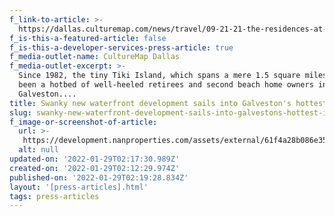 ```yaml
---
f_link-to-article: >-
  https://dallas.culturemap.com/news/travel/09-21-21-the-residences-at-tiki-island-galveston-for-sale-nan-properties/
f_is-this-a-featured-article: false
f_is-this-a-developer-services-press-article: true
f_media-outlet-name: CultureMap Dallas
f_media-outlet-excerpt: >-
  Since 1982, the tiny Tiki Island, which spans a mere 1.5 square miles, has
  been a hotbed of well-heeled retirees and second beach home owners in
  Galveston....
title: Swanky new waterfront development sails into Galveston's hottest island
slug: swanky-new-waterfront-development-sails-into-galvestons-hottest-island
f_image-or-screenshot-of-article:
  url: >-
   https://development.nanproperties.com/assets/external/61f4a28b086e35e23e54a4dc_screen20shot202022-01-2120at2010.11.33%20AM.png
  alt: null
updated-on: '2022-01-29T02:17:30.989Z'
created-on: '2022-01-29T02:12:29.974Z'
published-on: '2022-01-29T02:19:28.834Z'
layout: '[press-articles].html'
tags: press-articles
---
```



